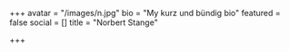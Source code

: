 +++
avatar = "/images/n.jpg"
bio = "My kurz und bündig bio"
featured = false
social = []
title = "Norbert Stange"

+++
